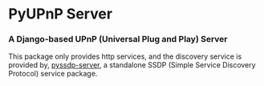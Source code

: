 # PyUPnP Server
### A Django-based UPnP (Universal Plug and Play) Server
This package only provides http services, and the discovery service is provided by, [pyssdp-server], a standalone SSDP (Simple Service Discovery Protocol) service package.

[pyssdp-server]: https://github.com/lucifiel1618/pyssdp-server